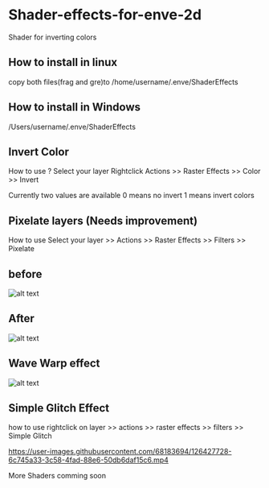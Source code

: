 # Shader-effects-for-enve-2d
Shader for inverting colors

## How to install in linux

copy both files(frag and gre)to
/home/username/.enve/ShaderEffects
 
## How to install in Windows
/Users/username/.enve/ShaderEffects
## Invert Color
How to use ?
Select your layer Rightclick Actions >> Raster Effects >> Color >> Invert

Currently two values are available
0 means no invert
1 means invert colors

## Pixelate layers (Needs improvement)

How to use
Select your layer >> Actions >> Raster Effects >> Filters >> Pixelate

## before
![alt text](https://github.com/axiomgraph/Shader-effects-for-enve-2d/raw/main/sample/monkey-6268446_1280.jpg)

## After

![alt text](https://github.com/axiomgraph/Shader-effects-for-enve-2d/raw/main/sample/Screenshot%20from%202021-07-19%2011-46-00.png)

## Wave Warp effect
![alt text](https://github.com/axiomgraph/Shader-effects-for-enve-2d/blob/main/sample/wave_warp.png)


## Simple Glitch Effect
how to use rightclick on layer >> actions >> raster effects >> filters >> Simple Glitch


https://user-images.githubusercontent.com/68183694/126427728-6c745a33-3c58-4fad-88e6-50db6daf15c6.mp4



More Shaders comming soon
